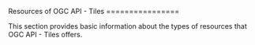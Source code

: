 Resources of OGC API - Tiles ================

This section provides basic information about the types of resources
that OGC API - Tiles offers.
